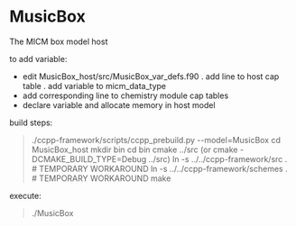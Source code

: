 # MusicBox
The MICM box model host

to add variable:
 - edit MusicBox_host/src/MusicBox_var_defs.f90
   . add line to host cap table
   . add variable to micm_data_type
 - add corresponding line to chemistry module cap tables
 - declare variable and allocate memory in host model

build steps:
> ./ccpp-framework/scripts/ccpp_prebuild.py --model=MusicBox
> cd MusicBox_host
> mkdir bin
> cd bin
> cmake ../src  (or cmake -DCMAKE_BUILD_TYPE=Debug ../src)
> ln -s ../../ccpp-framework/src .  # TEMPORARY WORKAROUND
> ln -s ../../ccpp-framework/schemes .     # TEMPORARY WORKAROUND
> make

execute:
> ./MusicBox
